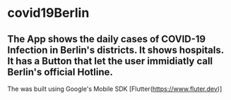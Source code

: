 # covid19Berlin
 
 ## The App shows the daily cases of COVID-19 Infection in Berlin's districts. It shows hospitals. It has a Button that let the user immidiatly call Berlin's official Hotline.    
 
The was built using Google's Mobile SDK [Flutter(https://www.fluter.dev)]
